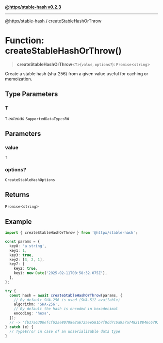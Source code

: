 [**@httpx/stable-hash v0.2.3**](../README.md)

***

[@httpx/stable-hash](../README.md) / createStableHashOrThrow

# Function: createStableHashOrThrow()

> **createStableHashOrThrow**\<`T`\>(`value`, `options?`): `Promise`\<`string`\>

Create a stable hash (sha-256) from a given value useful for caching or memoization.

## Type Parameters

### T

`T` *extends* `SupportedDataTypesRW`

## Parameters

### value

`T`

### options?

`CreateStableHashOptions`

## Returns

`Promise`\<`string`\>

## Example

```typescript
import { createStableHashOrThrow } from '@httpx/stable-hash';

const params = {
  key8: 'a string',
  key1: 1,
  key3: true,
  key2: [3, 2, 1],
  key7: {
    key2: true,
    key1: new Date('2025-02-11T08:58:32.075Z'),
  },
};

try {
  const hash = await createStableHashOrThrow(params, {
    // By default SHA-256 is used (SHA-512 available)
    algorithm: 'SHA-256',
    // By default the hash is encoded in hexadecimal
    encoding: 'hexa',
  });
  // -> 'fb17a6300efcf62ae80708e2a672aee581b7f0dd7c6a9a7a748218846c679394'
} catch (e) {
  // TypeError in case of an unserializable data type
}
```
